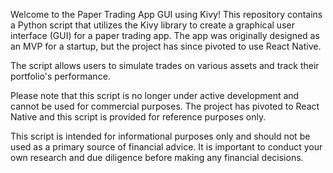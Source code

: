 Welcome to the Paper Trading App GUI using Kivy! This repository contains a Python script that utilizes the Kivy library to create a graphical user interface (GUI) for a paper trading app. The app was originally designed as an MVP for a startup, but the project has since pivoted to use React Native.

The script allows users to simulate trades on various assets and track their portfolio's performance. 

Please note that this script is no longer under active development and cannot be used for commercial purposes. The project has pivoted to React Native and this script is provided for reference purposes only.

This script is intended for informational purposes only and should not be used as a primary source of financial advice. It is important to conduct your own research and due diligence before making any financial decisions.
